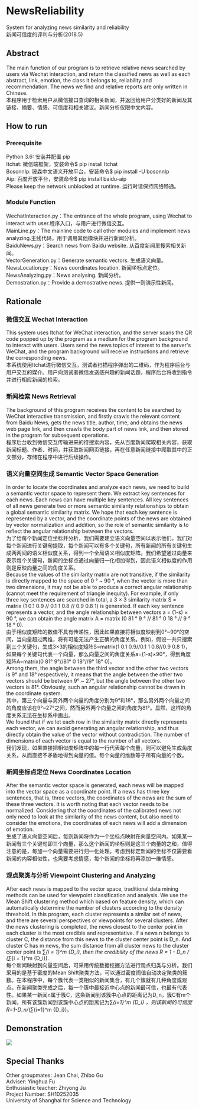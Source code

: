# NewsReliability
System for analyzing news similarity and reliability <br>
新闻可信度的评判与分析(2018.5)

## Abstract
The main function of our program is to retrieve relative news searched by users via Wechat interaction, and return the classified news as well as each abstract, link, emotion, the class it belongs to, reliability and recommendation. The news we find and relative reports are only written in Chinese.<br>
本程序用于检索用户从微信接口查询的相关新闻，并返回给用户分类好的新闻及其链接、摘要、情感、可信度和相关建议。新闻分析仅限中文内容。

## How to run
### Prerequisite
  Python 3.6: 安装并配置 pip<br>
  Itchat: 微信端框架，安装命令$ pip install Itchat<br>
  Bosonnlp: 玻森中文语义开放平台，安装命令$ pip install -U bosonnlp<br>
  Aip: 百度开放平台，安装命令$ pip install baidu-aip<br>
  Please keep the network unblocked at runtime. 运行时请保持网络畅通。
### Module Function
  WechatInteraction.py：The entrance of the whole program, using Wechat to interact with user.程序入口，与用户进行微信交互。<br>
  MainLine.py：The mainline code to call other modules and implement news analyzing.主线代码，用于调用其他模块并进行新闻分析。<br>
  BaiduNews.py：Search news from Baidu website. 从百度新闻里搜索相关新闻。<br>
  VectorGeneration.py：Generate semantic vectors. 生成语义向量。<br>
  NewsLocation.py：News coordinates location. 新闻坐标点定位。<br>
  NewsAnalyzing.py：News analysing. 新闻分析。<br>
  Demostration.py：Provide a demostrative news. 提供一则演示性新闻。

## Rationale
### 微信交互 Wechat Interaction
This system uses Itchat for WeChat interaction, and the server scans the QR code popped up by the program as a medium for the program background to interact with users. Users send the news topics of interest to the server's WeChat, and the program background will receive instructions and retrieve the corresponding news.<br>
本系统使用Itchat进行微信交互，测试者扫描程序弹出的二维码，作为程序后台与用户交互的媒介。用户向测试者微信发送感兴趣的新闻话题，程序后台将收到指令并进行相应新闻的检索。
### 新闻检索 News Retrieval
The background of this program receives the content to be searched by WeChat interactive transmission, and firstly crawls the relevant content from Baidu News, gets the news title, author, time, and obtains the news web page link, and then crawls the body part of news link, and then stored in the program for subsequent operations.<br>
程序后台收到微信交互传输进来的待搜索内容，先从百度新闻爬取相关内容，获取新闻标题、作者、时间，并获取新闻网页链接，再在任意新闻链接中爬取其中的正文部分，存储在程序中进行后续操作。
### 语义向量空间生成 Semantic Vector Space Generation
In order to locate the coordinates and analyze each news, we need to build a semantic vector space to represent them. We extract key sentences for each news. Each news can have multiple key sentences. All key sentences of all news generate two or more semantic similarity relationships to obtain a global semantic similarity matrix. We hope that each key sentence is represented by a vector, and the coordinate points of the news are obtained by vector normalization and addition, so the role of semantic similarity is to reflect the angular relationship between the vectors.<br>
为了给每个新闻定位坐标并分析，我们需要建立语义向量空间以表示他们。我们对每个新闻进行关键句提取，每个新闻可以有多个关键句，所有新闻的所有关键句生成两两间的语义相似度关系，得到一个全局语义相似度矩阵。我们希望通过向量来表示每个关键句，新闻的坐标点通过向量归一化相加得到，因此语义相似度的作用则是反映向量之间的角度关系。<br>
Because the values of the similarity matrix are not transitive, if the similarity is directly mapped to the space of 0 ° \~ 90 °, when the vector is more than two dimensions, it may not be able to produce a correct angular relationship (cannot meet the requirement of triangle inequity). For example, if only three key sentences are searched in total, a 3 × 3 similarity matrix S = matrix (1 0.1 0.9 // 0.1 1 0.8 // 0.9 0.8 1) is generated. If each key sentence represents a vector, and the angle relationship between vectors a = (1-s) × 90 °, we can obtain the angle matrix A = matrix (0 81 ° 9 ° // 81 ° 0 18 ° // 9 ° 18 ° 0).<br>
由于相似度矩阵的数值不具有传递性，因此如果直接将相似度映射到0°~90°的空间，当向量超过两维，将有可能无法产生正确的角度关系。例如，假设一共只搜索到三个关键句，生成3×3的相似度矩阵S=matrix(1 0.1 0.9//0.1 1 0.8//0.9 0.8 1)，如果每个关键句代表一个向量，那么向量之间的角度关系a=(1-s)×90°，得到角度矩阵A=matrix(0 81° 9°//81° 0 18°//9° 18° 0)。<br>
Among them, the angle between the third vector and the other two vectors is 9° and 18° respectively, it means that the angle between the other two vectors should be between 9° \~ 27°, but the angle between the other two vectors is 81°. Obviously, such an angular relationship cannot be drawn in the coordinate system.<br>
其中，第三个向量与另外两个向量的角度分别为9°和18°，那么另外两个向量之间的角度应该在9°\~27°之间，然而另外两个向量之间的角度为81°。显然，这样的角度关系无法在坐标系中画出。<br>
We found that if we let each row in the similarity matrix directly represents each vector, we can avoid generating an angular relationship, and thus directly obtain the value of the vector without contradiction. The number of dimensions of each vector is equal to the number of all vectors.<br>
我们发现，如果直接把相似度矩阵中的每一行代表每个向量，则可以避免生成角度关系，从而直接不矛盾地得到向量的值。每个向量的维数等于所有向量的个数。
### 新闻坐标点定位 News Coordinates Location
After the semantic vector space is generated, each news will be mapped into the vector space as a coordinate point. If a news has three key sentences, that is, three vectors, the coordinates of the news are the sum of these three vectors. It is worth noting that each vector needs to be normalized. Considering that the coordinates of the calibrated news not only need to look at the similarity of the news content, but also need to consider the emotions, the coordinates of each news will add a dimension of emotion.<br>
生成了语义向量空间后，每则新闻将作为一个坐标点映射在向量空间内。如果某一新闻有三个关键句即三个向量，那么这个新闻的坐标则是这三个向量的之和，值得注意的是，每加一个向量需要进行归一化处理。考虑到标定新闻的坐标不仅需要看新闻的内容相似性，也需要考虑情感，每个新闻的坐标将再添加一维情感。
### 观点聚类与分析 Viewpoint Clustering and Analyzing
After each news is mapped to the vector space, traditional data mining methods can be used for viewpoint classification and analysis. We use the Mean Shift clustering method which based on feature density, which can automatically determine the number of clusters according to the density threshold. In this program, each cluster represents a similar set of news, and there are several perspectives or viewpoints for several clusters. After the news clustering is completed, the news closest to the center point in each cluster is the most credible and representative. If a news n belongs to cluster C, the distance from this news to the cluster center point is D_n. And cluster C has m news, the sum distance from all cluster news to the cluster center point is ∑_{i = 1}^m {D_i}, then the credibility of the news R = 1 - D_n / (∑_{i = 1}^m {D_i}).<br>
每个新闻映射到向量空间后，可采用传统数据挖掘方法进行观点归类与分析。我们采用的是基于密度的Mean Shift聚类方法，可以通过密度阈值自动决定聚类的簇数。在本程序中，每个簇代表一类相似的新闻集合，有几个簇就有几种角度或观点。在新闻聚类完成之后，每一个簇中最接近中心点的新闻最可信，也最有代表性。如果某一新闻n属于簇C，这条新闻到该簇中心点的距离记为D_n，簇C有m个新闻，所有该簇新闻到该簇中心点的距离记为∑_{i=1}^m {D_i} ，则该新闻的可信度R=1-D_n/(∑_{i=1}^m {D_i})。

## Demonstration
![](https://github.com/RiverLeeGitHub/NewsReliability/blob/master/Demonstrations/%E4%B8%AD%E5%85%B4%E4%BA%8B%E4%BB%B6.jpg?raw=true)

## Special Thanks
Other groupmates: Jean Chai, Zhibo Gu<br>
Adviser: Yinghua Fu<br>
Enthusiastic teacher: Zhiyong Ju<br>
Project Number: SH10252035<br>
University of Shanghai for Science and Technology<br>

